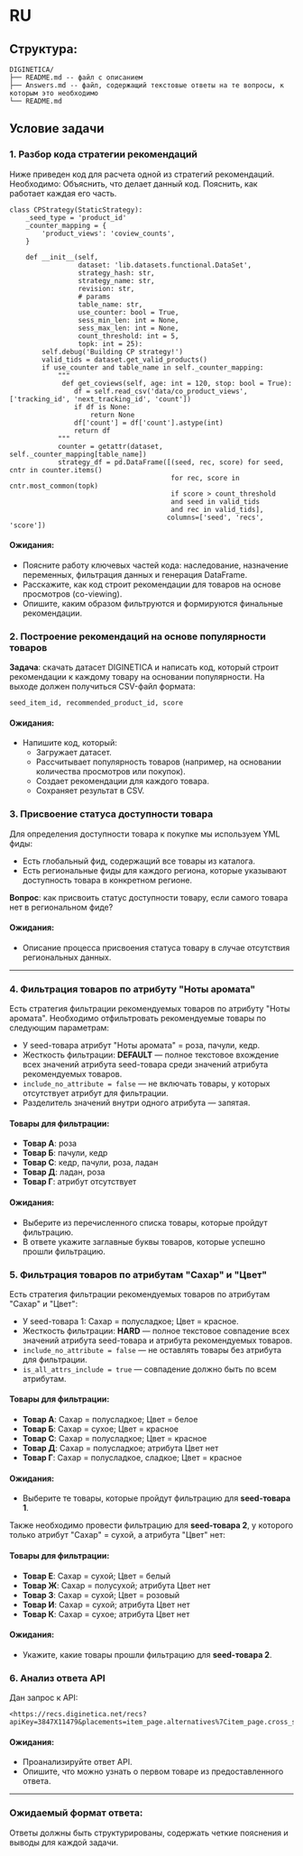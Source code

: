 # RU

## Структура:
```plaintext
DIGINETICA/
├── README.md -- файл с описанием
├── Answers.md -- файл, содержащий текстовые ответы на те вопросы, к которым это необходимо
└── README.md
```

## Условие задачи

### 1. Разбор кода стратегии рекомендаций
Ниже приведен код для расчета одной из стратегий рекомендаций. Необходимо:
Объяснить, что делает данный код.
Пояснить, как работает каждая его часть.
``` plane text
class CPStrategy(StaticStrategy):
    _seed_type = 'product_id'
    _counter_mapping = {
        'product_views': 'coview_counts',
    }

    def __init__(self,
                 dataset: 'lib.datasets.functional.DataSet',
                 strategy_hash: str,
                 strategy_name: str,
                 revision: str,
                 # params
                 table_name: str,
                 use_counter: bool = True,
                 sess_min_len: int = None,
                 sess_max_len: int = None,
                 count_threshold: int = 5,
                 topk: int = 25):
        self.debug('Building CP strategy!')
        valid_tids = dataset.get_valid_products()
        if use_counter and table_name in self._counter_mapping:
            """
             def get_coviews(self, age: int = 120, stop: bool = True):
                df = self.read_csv('data/co_product_views', ['tracking_id', 'next_tracking_id', 'count'])
                if df is None:
                    return None
                df['count'] = df['count'].astype(int)
                return df
            """
            counter = getattr(dataset, self._counter_mapping[table_name])
            strategy_df = pd.DataFrame([(seed, rec, score) for seed, cntr in counter.items()
                                        for rec, score in cntr.most_common(topk)
                                        if score > count_threshold
                                        and seed in valid_tids
                                        and rec in valid_tids],
                                       columns=['seed', 'recs', 'score'])
```
#### Ожидания:

- Поясните работу ключевых частей кода: наследование, назначение переменных, фильтрация данных и генерация DataFrame.
- Расскажите, как код строит рекомендации для товаров на основе просмотров (co-viewing).
- Опишите, каким образом фильтруются и формируются финальные рекомендации.

### 2. Построение рекомендаций на основе популярности товаров

**Задача**: скачать датасет DIGINETICA и написать код, который строит рекомендации к каждому товару на основании популярности. На выходе должен получиться CSV-файл формата:

```
seed_item_id, recommended_product_id, score

```

#### Ожидания:

- Напишите код, который:
    - Загружает датасет.
    - Рассчитывает популярность товаров (например, на основании количества просмотров или покупок).
    - Создает рекомендации для каждого товара.
    - Сохраняет результат в CSV.

### 3. Присвоение статуса доступности товара

Для определения доступности товара к покупке мы используем YML фиды:

- Есть глобальный фид, содержащий все товары из каталога.
- Есть региональные фиды для каждого региона, которые указывают доступность товара в конкретном регионе.

**Вопрос**: как присвоить статус доступности товару, если самого товара нет в региональном фиде?

#### Ожидания:

- Описание процесса присвоения статуса товару в случае отсутствия региональных данных.

---

### 4. Фильтрация товаров по атрибуту "Ноты аромата"

Есть стратегия фильтрации рекомендуемых товаров по атрибуту "Ноты аромата". Необходимо отфильтровать рекомендуемые товары по следующим параметрам:

- У seed-товара атрибут "Ноты аромата" = роза, пачули, кедр.
- Жесткость фильтрации: **DEFAULT** — полное текстовое вхождение всех значений атрибута seed-товара среди значений атрибута рекомендуемых товаров.
- `include_no_attribute = false` — не включать товары, у которых отсутствует атрибут для фильтрации.
- Разделитель значений внутри одного атрибута — запятая.

#### Товары для фильтрации:

- **Товар А**: роза
- **Товар Б**: пачули, кедр
- **Товар С**: кедр, пачули, роза, ладан
- **Товар Д**: ладан, роза
- **Товар Г**: атрибут отсутствует

#### Ожидания:

- Выберите из перечисленного списка товары, которые пройдут фильтрацию.
- В ответе укажите заглавные буквы товаров, которые успешно прошли фильтрацию.

### 5. Фильтрация товаров по атрибутам "Сахар" и "Цвет"

Есть стратегия фильтрации рекомендуемых товаров по атрибутам "Сахар" и "Цвет":

- У seed-товара 1: Сахар = полусладкое; Цвет = красное.
- Жесткость фильтрации: **HARD** — полное текстовое совпадение всех значений атрибута seed-товара и атрибута рекомендуемых товаров.
- `include_no_attribute = false` — не оставлять товары без атрибута для фильтрации.
- `is_all_attrs_include = true` — совпадение должно быть по всем атрибутам.

#### Товары для фильтрации:

- **Товар А**: Сахар = полусладкое; Цвет = белое
- **Товар Б**: Сахар = сухое; Цвет = красное
- **Товар С**: Сахар = полусладкое; Цвет = красное
- **Товар Д**: Сахар = полусладкое; атрибута Цвет нет
- **Товар Г**: Сахар = полусладкое, сладкое; Цвет = красное

#### Ожидания:

- Выберите те товары, которые пройдут фильтрацию для **seed-товара 1**.

Также необходимо провести фильтрацию для **seed-товара 2**, у которого только атрибут "Сахар" = сухой, а атрибута "Цвет" нет:

#### Товары для фильтрации:

- **Товар Е**: Сахар = сухой; Цвет = белый
- **Товар Ж**: Сахар = полусухой; атрибута Цвет нет
- **Товар З**: Сахар = сухой; Цвет = розовый
- **Товар И**: Сахар = сухой; атрибута Цвет нет
- **Товар К**: Сахар = сухое; атрибута Цвет нет

#### Ожидания:

- Укажите, какие товары прошли фильтрацию для **seed-товара 2**.

### 6. Анализ ответа API

Дан запрос к API:

```
<https://recs.diginetica.net/recs?apiKey=3847X11479&placements=item_page.alternatives%7Citem_page.cross_sell&showOnlyAvailable=true&productId=19760302811&fullData=true>

```

#### Ожидания:

- Проанализируйте ответ API.
- Опишите, что можно узнать о первом товаре из предоставленного ответа.

---

### Ожидаемый формат ответа:
Ответы должны быть структурированы, содержать четкие пояснения и выводы для каждой задачи.